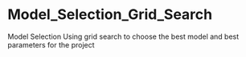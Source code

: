 # Model_Selection_Grid_Search
Model Selection Using grid search to choose the best model and best parameters for the project
